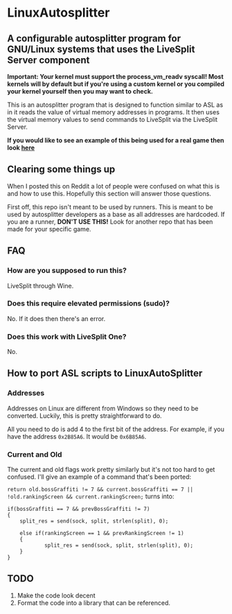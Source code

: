 # LinuxAutosplitter
## A configurable autosplitter program for GNU/Linux systems that uses the LiveSplit Server component

**Important: Your kernel must support the process_vm_readv syscall! Most kernels will by default but if you're using a custom kernel or you compiled your kernel yourself then you may want to check.**

This is an autosplitter program that is designed to function similar to ASL as in it reads the value of virtual memory addresses in programs. It then uses the virtual memory values to send commands to LiveSplit via the LiveSplit Server.

**If you would like to see an example of this being used for a real game then look [here](https://github.com/Loomeh/JSRLinuxAutosplitter)**

## Clearing some things up
When I posted this on Reddit a lot of people were confused on what this is and how to use this. Hopefully this section will answer those questions.

First off, this repo isn't meant to be used by runners. This is meant to be used by autosplitter developers as a base as all addresses are hardcoded. If you are a runner, **DON'T USE THIS!** Look for another repo that has been made for your specific game.

## FAQ
### How are you supposed to run this?
LiveSplit through Wine.

### Does this require elevated permissions (sudo)?
No. If it does then there's an error.

### Does this work with LiveSplit One?
No.

## How to port ASL scripts to LinuxAutoSplitter
### Addresses
Addresses on Linux are different from Windows so they need to be converted. Luckily, this is pretty straightforward to do.

All you need to do is add 4 to the first bit of the address. For example, if you have the address `0x2B85A6`. It would be `0x6B85A6`.

### Current and Old
The current and old flags work pretty similarly but it's not too hard to get confused. I'll give an example of a command that's been ported:

`return old.bossGraffiti != 7 && current.bossGraffiti == 7 || !old.rankingScreen && current.rankingScreen;` turns into:

```
if(bossGraffiti == 7 && prevBossGraffiti != 7) 
{
    split_res = send(sock, split, strlen(split), 0);

    else if(rankingScreen == 1 && prevRankingScreen != 1)
    {
            split_res = send(sock, split, strlen(split), 0);
    }
}
```

## TODO
1. Make the code look decent
2. Format the code into a library that can be referenced.
